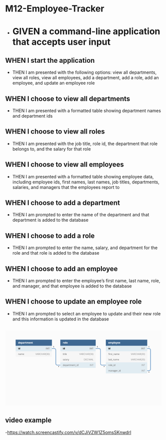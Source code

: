 # M12-Employee-Tracker
- # GIVEN a command-line application that accepts user input
## WHEN I start the application
- THEN I am presented with the following options: view all departments, view all roles, view all employees, add a department, add a role, add an employee, and update an employee role
## WHEN I choose to view all departments
- THEN I am presented with a formatted table showing department names and department ids
## WHEN I choose to view all roles
- THEN I am presented with the job title, role id, the department that role belongs to, and the salary for that role
## WHEN I choose to view all employees
- THEN I am presented with a formatted table showing employee data, including employee ids, first names, last names, job titles, departments, salaries, and managers that the employees report to
## WHEN I choose to add a department
- THEN I am prompted to enter the name of the department and that department is added to the database
## WHEN I choose to add a role
- THEN I am prompted to enter the name, salary, and department for the role and that role is added to the database
## WHEN I choose to add an employee
- THEN I am prompted to enter the employee’s first name, last name, role, and manager, and that employee is added to the database
## WHEN I choose to update an employee role
- THEN I am prompted to select an employee to update and their new role and this information is updated in the database
## ![example of table Foreign key linking](/readme_pics/tablelinking.png)

## video example
-https://watch.screencastify.com/v/dCJiVZW1Z5omsSKnwdrl